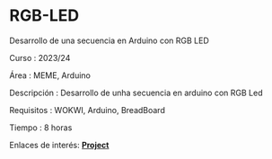 # RGB-LED
Desarrollo de una secuencia en Arduino con RGB LED


Curso       : 2023/24

Área        : MEME, Arduino

Descripción : Desarrollo de unha secuencia en arduino con RGB Led

Requisitos  : WOKWI, Arduino, BreadBoard

Tiempo      : 8 horas

Enlaces de interés: [**Project**](https://wokwi.com/projects/390166031027803137)
